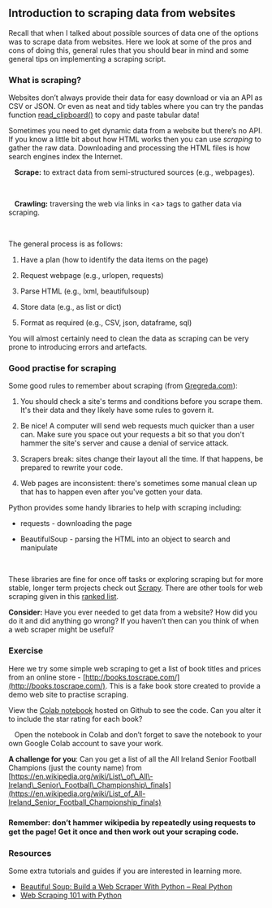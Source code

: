 ## Introduction to scraping data from websites

Recall that when I talked about possible sources of data one of the options was to scrape data from websites. Here we look at some of the pros and cons of doing this, general rules that you should bear in mind and some general tips on implementing a scraping script.

<a id="h.wbshpez88cdt" name="h.wbshpez88cdt"></a>

### What is scraping?

Websites don’t always provide their data for easy download or via an API as CSV or JSON. Or even as neat and tidy tables where you can try the pandas function [read\_clipboard\(\)](https://pandas.pydata.org/pandas-docs/stable/reference/api/pandas.read_clipboard.html) to copy and paste tabular data\!

Sometimes you need to get dynamic data from a website but there’s no API. If you know a little bit about how HTML works then you can use _scraping_ to gather the raw data. Downloading and processing the HTML files is how search engines index the Internet. 

   &nbsp;&nbsp;&nbsp;**Scrape:** to extract data from semi\-structured sources \(e.g., webpages\).

   &nbsp;&nbsp;&nbsp;

   &nbsp;&nbsp;&nbsp;**Crawling:** traversing the web via links in \<a\> tags to gather data via scraping.

   &nbsp;&nbsp;&nbsp;

The general process is as follows:

<!---->
1. Have a plan \(how to identify the data items on the page\)

2. Request webpage \(e.g., urlopen, requests\)

3. Parse HTML \(e.g., lxml, beautifulsoup\)

4. Store data \(e.g., as list or dict\)

5. Format as required \(e.g., CSV, json, dataframe, sql\)

You will almost certainly need to clean the data as scraping can be very prone to introducing errors and artefacts. 

<a id="h.iydm02hcbnzs" name="h.iydm02hcbnzs"></a>

### Good practise for scraping

Some good rules to remember about scraping \(from [Gregreda.com](http://www.gregreda.com/2013/03/03/web-scraping-101-with-python/)\):

<!---->
1. You should check a site's terms and conditions before you scrape them. It's their data and they likely have some rules to govern it.

2. Be nice\! A computer will send web requests much quicker than a user can. Make sure you space out your requests a bit so that you don't hammer the site's server and cause a denial of service attack.

3. Scrapers break: sites change their layout all the time. If that happens, be prepared to rewrite your code.

4. Web pages are inconsistent: there's sometimes some manual clean up that has to happen even after you've gotten your data.

Python provides some handy libraries to help with scraping including: 

<!---->
- requests \- downloading the page

- BeautifulSoup \- parsing the HTML into an object to search and manipulate

   &nbsp;&nbsp;&nbsp;

These libraries are fine for once off tasks or exploring scraping but for more stable, longer term projects check out [Scrapy](https://doc.scrapy.org/en/latest/intro/tutorial.html ). There are other tools for web scraping given in this [ranked list](http://www.aioptify.com/top-web-scraping-frameworks-and-librares.php). 

**Consider:**&nbsp;Have you ever needed to get data from a website? How did you do it and did anything go wrong? If you haven’t then can you think of when a web scraper might be useful?

<a id="h.w6v99l4q0w3h" name="h.w6v99l4q0w3h"></a>

### Exercise

Here we try some simple web scraping to get a list of book titles and prices from an online store \- [http://books.toscrape.com/](http://books.toscrape.com/). This is a fake book store created to provide a demo web site to practise scraping. 

View the [Colab notebook](https://github.com/suzannelittle/ca682i/blob/master/notebooks/2_4_8_Web_Scraping.ipynb) hosted on Github to see the code. Can you alter it to include the star rating for each book?

   &nbsp;&nbsp;&nbsp;Open the notebook in Colab and don’t forget to save the notebook to your own Google Colab account to save your work.

<a id="h.jby0m61f6cbh" name="h.jby0m61f6cbh"></a>

**A challenge for you**: Can you get a list of all the All Ireland Senior Football Champions \(just the county name\) from </span><a id="h.jby0m61f6cbh" name="h.jby0m61f6cbh"></a> [https://en.wikipedia.org/wiki/List\_of\_All\-Ireland\_Senior\_Football\_Championship\_finals](https://en.wikipedia.org/wiki/List_of_All-Ireland_Senior_Football_Championship_finals)

### <span style="font-size:11pt;">Remember: don’t hammer wikipedia by repeatedly using requests to get the page\! Get it once and then work out your scraping code. </span>

<a id="h.28ryejl9zijl" name="h.28ryejl9zijl"></a>

### Resources

Some extra tutorials and guides if you are interested in learning more.

<!---->
- [Beautiful Soup: Build a Web Scraper With Python – Real Python](https://realpython.com/beautiful-soup-web-scraper-python/)
- [Web Scraping 101 with Python](http://www.gregreda.com/2013/03/03/web-scraping-101-with-python/)

<!--
<style>
th {
  font-weight: normal;
}
td {
  border: 2px solid black;
}
ol ol { 
  list-style-type: lower-alpha; 
}
ol ol ol { 
  list-style-type: lower-roman; 
}
img {
  max-width: 100%;
  height: auto;
  object-fit: contain;
}
</style>
-->
